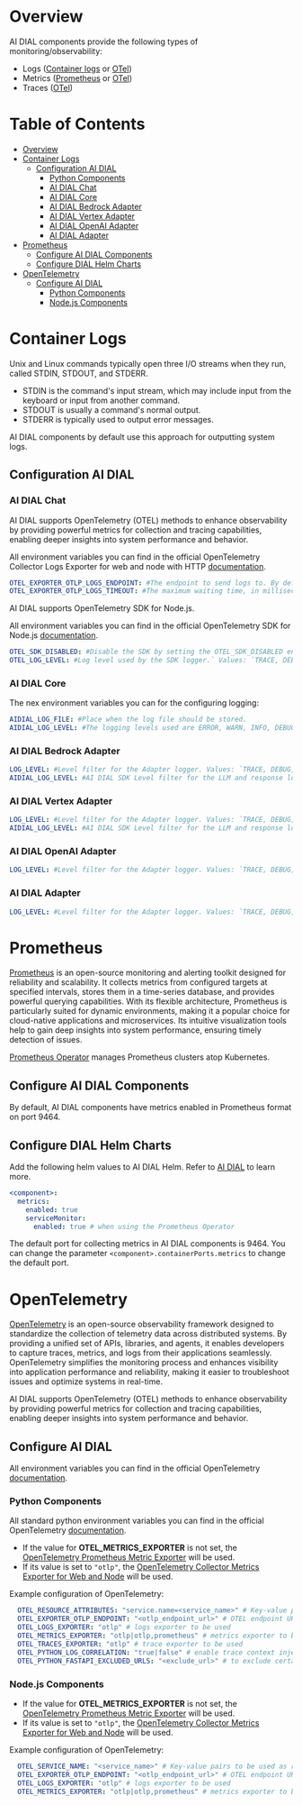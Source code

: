 # Overview

AI DIAL components provide the following types of monitoring/observability:
- Logs ([Container logs](#container-logs) or [OTel](#opentelemetry))
- Metrics ([Prometheus](#prometheus) or [OTel](#opentelemetry))
- Traces ([OTel](#opentelemetry))

<div class="docusaurus-ignore">

<!-- omit from toc -->
# Table of Contents
- [Overview](#overview)
- [Container Logs](#container-logs)
  - [Configuration AI DIAL](#configuration-ai-dial)
    - [Python Components](#python-components)
    - [AI DIAL Chat](#ai-dial-chat)
    - [AI DIAL Core](#ai-dial-core)
    - [AI DIAL Bedrock Adapter](#ai-dial-bedrock-adapter)
    - [AI DIAL Vertex Adapter](#ai-dial-vertex-adapter)
    - [AI DIAL OpenAI Adapter](#ai-dial-openai-adapter)
    - [AI DIAL Adapter](#ai-dial-adapter)
- [Prometheus](#prometheus)
  - [Configure AI DIAL Components](#configure-ai-dial-components)
  - [Configure DIAL Helm Charts](#configure-dial-helm-charts)
- [OpenTelemetry](#opentelemetry)
  - [Configure AI DIAL](#configure-ai-dial)
    - [Python Components](#python-components-1)
    - [Node.js Components](#nodejs-components)
  
</div>

# Container Logs

Unix and Linux commands typically open three I/O streams when they run, called STDIN, STDOUT, and STDERR. 

* STDIN is the command's input stream, which may include input from the keyboard or input from another command. 
* STDOUT is usually a command's normal output.
* STDERR is typically used to output error messages.

AI DIAL components by default use this approach for outputting system logs.

## Configuration AI DIAL

### AI DIAL Chat

AI DIAL supports OpenTelemetry (OTEL) methods to enhance observability by providing powerful metrics for collection and tracing capabilities, enabling deeper insights into system performance and behavior.

All environment variables you can find in the official OpenTelemetry Collector Logs Exporter for web and node with HTTP [documentation](https://www.npmjs.com/package/@opentelemetry/exporter-logs-otlp-http).

```yaml
OTEL_EXPORTER_OTLP_LOGS_ENDPOINT: #The endpoint to send logs to. By default https://localhost:4318/v1/logs will be used. v1/logs will not be appended automatically and has to be added explicitly.
OTEL_EXPORTER_OTLP_LOGS_TIMEOUT: #The maximum waiting time, in milliseconds, allowed to send each OTLP log batch. Default is 10000.
```

AI DIAL supports OpenTelemetry SDK for Node.js. 

All environment variables you can find in the official OpenTelemetry SDK for Node.js [documentation](https://www.npmjs.com/package/@opentelemetry/sdk-node).

```yaml
OTEL_SDK_DISABLED: #Disable the SDK by setting the OTEL_SDK_DISABLED environment variable to `true`
OTEL_LOG_LEVEL: #Log level used by the SDK logger.` Values: `TRACE, DEBUG, INFO, WARN, ERROR, FATAL`. Use `DEBUG` for dev purposes and INFO in prod. It is strongly recommended not to use the logging level `DEBUG` for prod purposes.
```

### AI DIAL Core

The nex environment variables you can for the configuring logging:
```yaml
AIDIAL_LOG_FILE: #Place when the log file should be stored.
AIDIAL_LOG_LEVEL: #The logging levels used are ERROR, WARN, INFO, DEBUG, and TRACE.
```

### AI DIAL Bedrock Adapter

```yaml
LOG_LEVEL: #Level filter for the Adapter logger. Values: `TRACE, DEBUG, INFO, WARN, ERROR, FATAL`. Use `DEBUG` for dev purposes and INFO in prod. It is strongly recommended not to use the logging level `DEBUG` for prod purposes.
AIDIAL_LOG_LEVEL: #AI DIAL SDK Level filter for the LLM and response logging. Values: `TRACE, DEBUG, INFO, WARNING, ERROR, FATAL`.
```

### AI DIAL Vertex Adapter

```yaml
LOG_LEVEL: #Level filter for the Adapter logger. Values: `TRACE, DEBUG, INFO, WARN, ERROR, FATAL`. Use `DEBUG` for dev purposes and INFO in prod. It is strongly recommended not to use the logging level `DEBUG` for prod purposes.
AIDIAL_LOG_LEVEL: #AI DIAL SDK Level filter for the LLM and response logging. Values: `TRACE, DEBUG, INFO, WARNING, ERROR, FATAL`.
```

### AI DIAL OpenAI Adapter

```yaml
LOG_LEVEL: #Level filter for the Adapter logger. Values: `TRACE, DEBUG, INFO, WARN, ERROR, FATAL`. Use `DEBUG` for dev purposes and INFO in prod. It is strongly recommended not to use the logging level `DEBUG` for prod purposes.
```

### AI DIAL Adapter

```yaml
LOG_LEVEL: #Level filter for the Adapter logger. Values: `TRACE, DEBUG, INFO, WARN, ERROR, FATAL`. Use `DEBUG` for dev purposes and INFO in prod. It is strongly recommended not to use the logging level `DEBUG` for prod purposes.
```

# Prometheus

[Prometheus](https://prometheus.io/) is an open-source monitoring and alerting toolkit designed for reliability and scalability. It collects metrics from configured targets at specified intervals, stores them in a time-series database, and provides powerful querying capabilities. With its flexible architecture, Prometheus is particularly suited for dynamic environments, making it a popular choice for cloud-native applications and microservices. Its intuitive visualization tools help to gain deep insights into system performance, ensuring timely detection of issues.

[Prometheus Operator](https://prometheus-operator.dev/) manages Prometheus clusters atop Kubernetes.

## Configure AI DIAL Components

By default, AI DIAL components have metrics enabled in Prometheus format on port 9464.

## Configure DIAL Helm Charts

Add the following helm values to AI DIAL Helm. Refer to [AI DIAL](https://github.com/epam/ai-dial-helm/tree/main/charts/dial) to learn more.

  ```yaml
  <component>:
    metrics:
      enabled: true 
      serviceMonitor:
        enabled: true # when using the Prometheus Operator
  ```
The default port for collecting metrics in AI DIAL components is 9464. You can change the parameter `<component>.containerPorts.metrics` to change the default port.

# OpenTelemetry

[OpenTelemetry](https://opentelemetry.io/) is an open-source observability framework designed to standardize the collection of telemetry data across distributed systems. By providing a unified set of APIs, libraries, and agents, it enables developers to capture traces, metrics, and logs from their applications seamlessly. OpenTelemetry simplifies the monitoring process and enhances visibility into application performance and reliability, making it easier to troubleshoot issues and optimize systems in real-time.

AI DIAL supports OpenTelemetry (OTEL) methods to enhance observability by providing powerful metrics for collection and tracing capabilities, enabling deeper insights into system performance and behavior.

## Configure AI DIAL

All environment variables you can find in the official OpenTelemetry [documentation](https://opentelemetry.io/docs/specs/otel/configuration/sdk-environment-variables/).

### Python Components

All standard python environment variables you can find in the official OpenTelemetry [documentation](https://opentelemetry-python-contrib.readthedocs.io/en/latest/instrumentation/logging/logging.html). 

* If the value for **OTEL_METRICS_EXPORTER** is not set, the [OpenTelemetry Prometheus Metric Exporter](https://www.npmjs.com/package/@opentelemetry/exporter-prometheus) will be used. 
* If its value is set to `"otlp"`, the [OpenTelemetry Collector Metrics Exporter for Web and Node](https://www.npmjs.com/package/@opentelemetry/exporter-metrics-otlp-http) will be used.

Example configuration of OpenTelemetry:

```yaml
  OTEL_RESOURCE_ATTRIBUTES: "service.name=<service_name>" # Key-value pairs to be used as resource attributes
  OTEL_EXPORTER_OTLP_ENDPOINT: "<otlp_endpoint_url>" # OTEL endpoint URL
  OTEL_LOGS_EXPORTER: "otlp" # logs exporter to be used
  OTEL_METRICS_EXPORTER: "otlp|otlp,prometheus" # metrics exporter to be used
  OTEL_TRACES_EXPORTER: "otlp" # trace exporter to be used
  OTEL_PYTHON_LOG_CORRELATION: "true|false" # enable trace context injection
  OTEL_PYTHON_FASTAPI_EXCLUDED_URLS: "<exclude_url>" # to exclude certain URLs from tracking
```

### Node.js Components

* If the value for **OTEL_METRICS_EXPORTER** is not set, the [OpenTelemetry Prometheus Metric Exporter](https://www.npmjs.com/package/@opentelemetry/exporter-prometheus) will be used. 
* If its value is set to `"otlp"`, the [OpenTelemetry Collector Metrics Exporter for Web and Node](https://www.npmjs.com/package/@opentelemetry/exporter-metrics-otlp-http) will be used.

Example configuration of OpenTelemetry:

```yaml
  OTEL_SERVICE_NAME: "<service_name>" # Key-value pairs to be used as resource attributes
  OTEL_EXPORTER_OTLP_ENDPOINT: "<otlp_endpoint_url>" # OTEL endpoint URL
  OTEL_LOGS_EXPORTER: "otlp" # logs exporter to be used
  OTEL_METRICS_EXPORTER: "otlp|otlp,prometheus" # metrics exporter to be used
```